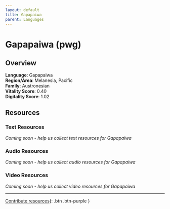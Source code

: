 ```yaml
---
layout: default
title: Gapapaiwa
parent: Languages
---
```


# Gapapaiwa (pwg)

## Overview

**Language**: Gapapaiwa  
**Region/Area**: Melanesia, Pacific  
**Family**: Austronesian  
**Vitality Score**: 0.40  
**Digitality Score**: 1.02  

## Resources

### Text Resources
*Coming soon - help us collect text resources for Gapapaiwa*

### Audio Resources
*Coming soon - help us collect audio resources for Gapapaiwa*

### Video Resources
*Coming soon - help us collect video resources for Gapapaiwa*

---

[Contribute resources](https://fairtrain.github.io/){: .btn .btn-purple }
